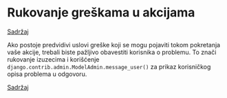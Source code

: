 
# Rukovanje greškama u akcijama

[Sadržaj](00_sadrzaj.md)

Ako postoje predvidivi uslovi greške koji se mogu pojaviti tokom pokretanja vaše akcije, trebali biste pažljivo obavestiti korisnika o problemu. To znači rukovanje izuzecima i korišćenje `django.contrib.admin.ModelAdmin.message_user()` za prikaz korisničkog opisa problema u odgovoru.

[Sadržaj](00_sadrzaj.md)
